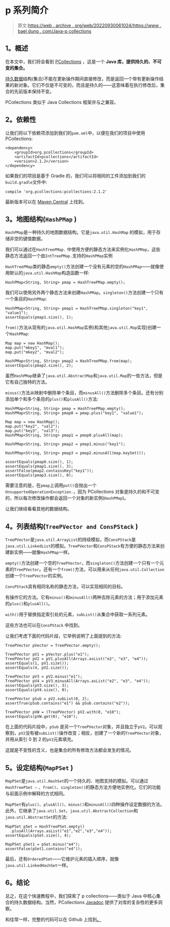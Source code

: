 # p 系列简介

> 原文:[https://web . archive . org/web/20220930061024/https://www . bael dung . com/Java-p collections](https://web.archive.org/web/20220930061024/https://www.baeldung.com/java-pcollections)

## **1。概述**

在本文中，我们将会看到 [PCollections](https://web.archive.org/web/20220630012233/https://pcollections.org/) ，这是一个 **Java 库，提供持久的、不可变的集合。**

[持久数据](https://web.archive.org/web/20220630012233/https://en.wikipedia.org/wiki/Persistent_data_structure)结构(集合)不能在更新操作期间直接修改，而是返回一个带有更新操作结果的新对象。它们不仅是不可变的，而且是持久的——这意味着在执行修改后，集合的先前版本保持不变。

PCollections 类似于 Java Collections 框架并与之兼容。

## **2。依赖性**

让我们将以下依赖项添加到我们的`pom.xml`中，以便在我们的项目中使用 PCollections:

```
<dependency>
    <groupId>org.pcollections</groupId>
    <artifactId>pcollections</artifactId>
    <version>2.1.2</version>
</dependency>
```

如果我们的项目是基于 Gradle 的，我们可以将相同的工件添加到我们的`build.gradle`文件中:

```
compile 'org.pcollections:pcollections:2.1.2'
```

最新版本可以在 [Maven Central](https://web.archive.org/web/20220630012233/https://search.maven.org/classic/#search%7Cga%7C1%7Ca%3A%22pcollections%22%20g%3A%22org.pcollections%22) 上找到。

## **3。地图结构(`HashPMap` )**

`HashPMap`是一种持久的地图数据结构。它是`java.util.HashMap` 的模拟，用于存储非空的键值数据。

我们可以通过在`HashTreePMap.` 中使用方便的静态方法来实例化`HashPMap`，这些静态方法返回一个由`IntTreePMap.`支持的`HashPMap`实例

`HashTreePMap`类的静态`empty()`方法创建一个没有元素的空的`HashPMap`——就像使用默认的`java.util.HashMap`构造函数一样:

```
HashPMap<String, String> pmap = HashTreePMap.empty();
```

我们可以使用另外两个静态方法来创建`HashPMap`。`singleton()`方法创建一个只有一个条目的`HashPMap`:

```
HashPMap<String, String> pmap1 = HashTreePMap.singleton("key1", "value1");
assertEquals(pmap1.size(), 1);
```

`from()`方法从现有的`java.util.HashMap`实例(和其他`java.util.Map`实现)创建一个`HashPMap`:

```
Map map = new HashMap();
map.put("mkey1", "mval1");
map.put("mkey2", "mval2");

HashPMap<String, String> pmap2 = HashTreePMap.from(map);
assertEquals(pmap2.size(), 2);
```

虽然`HashPMap`继承了`java.util.AbstractMap`和`java.util.Map`的一些方法，但是它有自己独特的方法。

`minus()`方法从映射中删除单个条目，而`minusAll()`方法删除多个条目。还有分别添加单个和多个条目的`plus()`和`plusAll()`方法:

```
HashPMap<String, String> pmap = HashTreePMap.empty();
HashPMap<String, String> pmap0 = pmap.plus("key1", "value1");

Map map = new HashMap();
map.put("key2", "val2");
map.put("key3", "val3");
HashPMap<String, String> pmap1 = pmap0.plusAll(map);

HashPMap<String, String> pmap2 = pmap1.minus("key1");

HashPMap<String, String> pmap3 = pmap2.minusAll(map.keySet());

assertEquals(pmap0.size(), 1);
assertEquals(pmap1.size(), 3);
assertFalse(pmap2.containsKey("key1"));
assertEquals(pmap3.size(), 0);
```

需要注意的是，在`pmap`上调用`put()`会抛出一个`UnsupportedOperationException.`，因为 PCollections 对象是持久的和不可变的，所以每次修改操作都会返回一个对象的新实例(`HashPMap`)。

让我们继续看看其他的数据结构。

## **4。列表结构(`TreePVector and ConsPStack` )**

`TreePVector`是`java.util.ArrayList`的持续模拟，而`ConsPStack`是`java.util.LinkedList`的模拟。`TreePVector`和`ConsPStack`有方便的静态方法来创建新实例——就像`HashPMap`一样。

`empty()`方法创建一个空的`TreePVector`，而`singleton()`方法创建一个只有一个元素的`TreePVector`。还有一个`from()`方法，可以用来从任何`java.util.Collection`创建一个`TreePVector`的实例。

`ConsPStack`具有相同名称的静态方法，可以实现相同的目标。

有操作它的方法。它有`minus()`和`minusAll()`两种去除元素的方法；用于添加元素的`plus()`和`plusAll()`。

`with()`用于替换指定索引处的元素，`subList()`从集合中获取一系列元素。

这些方法也可以在`ConsPStack` 中找到。

让我们考虑下面的代码片段，它举例说明了上面提到的方法:

```
TreePVector pVector = TreePVector.empty();

TreePVector pV1 = pVector.plus("e1");
TreePVector pV2 = pV1.plusAll(Arrays.asList("e2", "e3", "e4"));
assertEquals(1, pV1.size());
assertEquals(4, pV2.size());

TreePVector pV3 = pV2.minus("e1");
TreePVector pV4 = pV3.minusAll(Arrays.asList("e2", "e3", "e4"));
assertEquals(pV3.size(), 3);
assertEquals(pV4.size(), 0);

TreePVector pSub = pV2.subList(0, 2);
assertTrue(pSub.contains("e1") && pSub.contains("e2"));

TreePVector pVW = (TreePVector) pV2.with(0, "e10");
assertEquals(pVW.get(0), "e10");
```

在上面的代码片段中，`pSub` 是另一个`TreePVector`对象，并且独立于`pV2`。可以观察到，`pV2`没有被`subList()`操作改变；相反，创建了一个新的`TreePVector`对象，并用从索引 0 到 2 的`pV2`元素填充。

这就是不变性的含义，也是集合的所有修改方法都会发生的情况。

## **5。设定结构(`MapPSet` )**

`MapPSet`是`java.util.HashSet`的一个持久的、地图支持的模拟。可以通过`HashTreePSet –` 、`from()`、`singleton()`的静态方法方便地实例化。它们的功能与前面示例中解释的方式相同。

`MapPSet`有`plus()`、`plusAll()`、`minus()`和`minusAll()`四种操作设定数据的方法。此外，它继承了`java.util.Set`、`java.util.AbstractCollection`和`java.util.AbstractSet`的方法:

```
MapPSet pSet = HashTreePSet.empty()     
  .plusAll(Arrays.asList("e1","e2","e3","e4"));
assertEquals(pSet.size(), 4);

MapPSet pSet1 = pSet.minus("e4");
assertFalse(pSet1.contains("e4"));
```

最后，还有`OrderedPSet`——它维护元素的插入顺序，就像`java.util.LinkedHashSet`一样。

## **6。结论**

总之，在这个快速教程中，我们探索了 p collections——类似于 Java 中核心集合的持久数据结构。当然，PCollections [Javadoc](https://web.archive.org/web/20220630012233/https://www.javadoc.io/doc/org.pcollections/pcollections/2.1.2) 提供了对库的复杂性的更多洞察。

和往常一样，完整的代码可以在 Github 上找到[。](https://web.archive.org/web/20220630012233/https://github.com/eugenp/tutorials/tree/master/libraries-4)